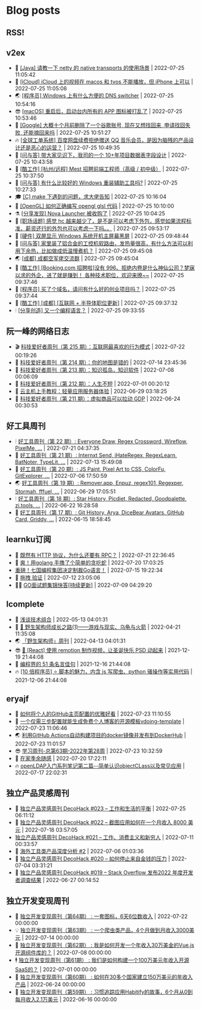 # Blog posts
## RSS!



## v2ex

<!-- v2ex:START  -->
- 🫶 [[Java] 请教一下 netty 的 native transports 的使用场景](https://www.v2ex.com/t/868633#reply0) | 2022-07-25 11:05:42 
- 🧰 [[iCloud] iCloud 上的视频在 macos 和 tvos 不能播放，但 iPhone 上可以](https://www.v2ex.com/t/868632#reply0) | 2022-07-25 11:05:08 
- 🌏 [[程序员] Windows 上有什么方便的 DNS switcher](https://www.v2ex.com/t/868631#reply0) | 2022-07-25 10:54:16 
- 😎 [[macOS] 重启后，启动台内所有的 APP 图标被打乱了](https://www.v2ex.com/t/868630#reply1) | 2022-07-25 10:53:46 
- 💂 [[Google] 大概十个月前删除了一个谷歌账号, 现在又想找回来, 申请找回失败, 还能摘回来吗](https://www.v2ex.com/t/868629#reply2) | 2022-07-25 10:51:27 
- 🔥 [[全球工单系统] 百度网盘续费拒绝赠送 QQ 音乐会员，是因为脑残的产品设计还是恶心的运营？](https://www.v2ex.com/t/868628#reply2) | 2022-07-25 10:49:35 
- 🦅 [[问与答] 带大家见识下，我司的一个 10+年项目数据表字段设计](https://www.v2ex.com/t/868627#reply3) | 2022-07-25 10:43:58 
- 🙉 [[酷工作] [杭州/远程] Mest 招聘前端工程师（高级 / 初中级）](https://www.v2ex.com/t/868625#reply1) | 2022-07-25 10:37:50 
- 💫 [[问与答] 有什么比较好的 Windows 重装辅助工具吗?](https://www.v2ex.com/t/868623#reply1) | 2022-07-25 10:27:33 
- 🎓 [[C] make 下遇到的问题，求大佬告知](https://www.v2ex.com/t/868622#reply11) | 2022-07-25 10:16:04 
- 🗽 [[OpenGL] 如何正确编写 opengl glsl 代码](https://www.v2ex.com/t/868621#reply0) | 2022-07-25 10:10:00 
- ⚗️ [[分享发现] Nova Launcher 被收购了](https://www.v2ex.com/t/868619#reply1) | 2022-07-25 10:04:25 
- 🦍 [[职场话题] 感觉 hc 越来越少了，是不是可以考虑下外包，感觉如果流程标准，薪资还行的外包也可以考虑一下吗。。](https://www.v2ex.com/t/868617#reply9) | 2022-07-25 09:53:17 
- 🤩 [[硬件] 双屏显示 Windows 系统开机主屏幕黑屏](https://www.v2ex.com/t/868616#reply3) | 2022-07-25 09:48:44 
- 🙉 [[问与答] 家里装了铝合金的工控机软路由，发热量很高，有什么方法可以利用下余热，比如做成低温慢煮机？](https://www.v2ex.com/t/868615#reply2) | 2022-07-25 09:45:08 
- 🌏 [[成都] 成都空军佬交流群](https://www.v2ex.com/t/868614#reply0) | 2022-07-25 09:45:04 
- 🐘 [[酷工作] [Booking.com 招聘啦]没有 996、拒绝内卷是什么神仙公司？梦寐以求的外企，进了就是赚到！ 各种技术职位，欢迎来撩~~](https://www.v2ex.com/t/868613#reply0) | 2022-07-25 09:37:46 
- 🧰 [[程序员] 买了个域名，请问有什么好的创业项目吗？](https://www.v2ex.com/t/868612#reply16) | 2022-07-25 09:37:44 
- 💃 [[酷工作] [成都] [互联网 + 半导体职位更新]](https://www.v2ex.com/t/868611#reply0) | 2022-07-25 09:37:32 
- 🕯 [[分享创造] 又一个编程语言？](https://www.v2ex.com/t/868609#reply0) | 2022-07-25 09:33:55 <!-- v2ex:END -->

## 阮一峰的网络日志

<!-- ruanyf:START -->
- 🎬 [科技爱好者周刊（第 215 期）：互联网最喜欢的行为模式](http://www.ruanyifeng.com/blog/2022/07/weekly-issue-215.html) | 2022-07-22 00:19:26 
- 💄 [科技爱好者周刊（第 214 期）：你的地图是错的](http://www.ruanyifeng.com/blog/2022/07/weekly-issue-214.html) | 2022-07-14 23:45:36 
- 🐎 [科技爱好者周刊（第 213 期）：知识孤岛，知识软件](http://www.ruanyifeng.com/blog/2022/07/weekly-issue-213.html) | 2022-07-08 00:06:09 
- 🤔 [科技爱好者周刊（第 212 期）：人生不短](http://www.ruanyifeng.com/blog/2022/07/weekly-issue-212.html) | 2022-07-01 00:20:12 
- 🧠 [云主机上手教程：轻量应用服务器体验](http://www.ruanyifeng.com/blog/2022/06/cloud-server-getting-started-tutorial.html) | 2022-06-29 03:18:25 
- 🎃 [科技爱好者周刊（第 211 期）：虚拟商品可以拉动 GDP](http://www.ruanyifeng.com/blog/2022/06/weekly-issue-211.html) | 2022-06-24 00:30:53 <!-- ruanyf:END -->

## 好工具周刊

<!-- bestxtools:START -->
- 🕯 [好工具周刊（第 22 期）: Everyone Draw, Regex Cross­word, Wireflow, PixelMe, ...](https://discuss-cn.bestxtools.com/d/60/1) | 2022-07-21 04:37:35 
- 🦩 [好工具周刊（第 21 期）: Internxt Send, iHateRegex, RegexLearn, BatNoter, TypeLit, ...](https://discuss-cn.bestxtools.com/d/58/1) | 2022-07-13 15:49:08 
- 🦄 [好工具周刊（第 20 期）: JS Paint, Pixel Art to CSS, ColorFu, GitExplorer, ...](https://discuss-cn.bestxtools.com/d/57/1) | 2022-07-06 17:50:59 
- 🌏 [好工具周刊（第 19 期）: Remover.app, Enpuz, regex101, Regexper, Stormah, fffuel, ...](https://discuss-cn.bestxtools.com/d/56/1) | 2022-06-29 17:05:51 
- 🕯 [好工具周刊（第 18 期）: Star History, Picdiet, Redacted, Goodpalette, zi.tools, ...](https://discuss-cn.bestxtools.com/d/47/1) | 2022-06-22 16:28:58 
- 📝 [好工具周刊（第 17 期）: Git History, Arya, DiceBear Avatars, GitHub Card, Griddy, ...](https://discuss-cn.bestxtools.com/d/43/1) | 2022-06-15 18:58:45 <!-- bestxtools:END -->


## learnku订阅

<!-- learnku:START -->
- 🦅 [既然有 HTTP 协议，为什么还要有 RPC？](https://learnku.com/laravel/t/69972) | 2022-07-21 22:36:45 
- 🦅 [爽！用golang 手撸了个简单的贪吃蛇](https://learnku.com/articles/69912) | 2022-07-20 17:03:25 
-  [重磅！七国编程集团决定制裁Go语言！](https://learnku.com/articles/69766) | 2022-07-15 19:22:34 
- 🌈 [拖拽 验证](https://learnku.com/articles/69652) | 2022-07-12 23:05:06 
- 🧑‍🏫 [GO面试题集锦快答[持续更新]](https://learnku.com/articles/69250) | 2022-07-09 04:29:20 <!-- learnku:END -->



## lcomplete

<!-- lcomplete:START -->
- 🫶 [浅谈技术组合](http://codelc.com/post/essay/%E6%B5%85%E8%B0%88%E6%8A%80%E6%9C%AF%E7%BB%84%E5%90%88/) | 2022-05-13 04:01:31 
- 🧰 [🐒 野生架构师成长之路&lpar;1&rpar;——游戏与现实、乌龟与火箭](http://codelc.com/post/growup/s01/) | 2022-04-21 11:35:08 
- 🌏 [「野生架构师」周刊](http://codelc.com/post/essay/%E9%87%8E%E7%94%9F%E6%9E%B6%E6%9E%84%E5%B8%88%E5%91%A8%E5%88%8A%E4%BB%8B%E7%BB%8D/) | 2022-04-13 04:01:31 
- 😎 [🎄 [React] 使用 remotion 制作视频，让圣诞快乐 PSD 动起来](http://codelc.com/post/dev/js/remotion/) | 2021-12-19 21:44:08 
- 💂 [编程界的 51 条名言佳句](http://codelc.com/post/dev/thinking/quotes/) | 2021-12-16 21:44:08 
- 🔥 [[10 倍程序员] ⭐ 脚本的魅力，内含 js 写爬虫、python 骚操作等实用代码](http://codelc.com/post/dev/10x/script/) | 2021-12-06 21:44:08 <!-- lcomplete:END -->

## eryajf

<!-- eryajf:START -->
- 🫶 [如何将个人的GitHub主页配置的优雅好看](https://wiki.eryajf.net/pages/d195b4/) | 2022-07-23 11:10:55 
- 🧰 [一个仅需三步配置就能生成免费个人博客的开源模板vdoing-template](https://wiki.eryajf.net/pages/48e307/) | 2022-07-23 11:06:46 
- 🌏 [利用GitHub Actions自动构建项目的docker镜像并发布到DockerHub](https://wiki.eryajf.net/pages/5baf0a/) | 2022-07-23 11:01:57 
- 😎 [学习周刊-总第63期-2022年第28周](https://wiki.eryajf.net/pages/d2ea2c/) | 2022-07-23 10:32:59 
- 💂 [在家季余随感](https://wiki.eryajf.net/pages/e36842/) | 2022-07-20 17:22:11 
- 🔥 [openLDAP入门系列笔记第二篇--简单认识objectCLass以及常见应用](https://wiki.eryajf.net/pages/ea10fa/) | 2022-07-17 22:02:31 <!-- eryajf:END -->



## 独立产品灵感周刊

<!-- DecoHack:START -->
- 🦣 [独立产品灵感周刊 DecoHack #023 – 工作和生活的平衡](https://www.decohack.com/Post/802) | 2022-07-25 06:11:12 
- 🤡 [独立产品灵感周刊 DecoHack #022 – 截图应用如何在一个月收入 8000 美元](https://www.decohack.com/Post/774) | 2022-07-18 03:57:05 
-  [独立产品灵感周刊 DecoHack #021 – 工作、消费主义和新穷人](https://www.decohack.com/Post/753) | 2022-07-11 00:33:57 
- 🐲 [海外工具类产品深度分析 #2](https://www.decohack.com/Post/746) | 2022-07-06 01:03:36 
- 🦅 [独立产品灵感周刊 DecoHack #020 – 如何停止来自金钱的压力](https://www.decohack.com/Post/728) | 2022-07-04 03:31:21 
- 🧰 [独立产品灵感周刊 DecoHack #019 – Stack Overflow 发布2022 年度开发者调查结果](https://www.decohack.com/Post/699) | 2022-06-27 00:14:52 <!-- DecoHack:END -->

## 独立开发变现周刊

<!-- easyindie:START -->
- 💂 [独立开发变现周刊（第64期） : 一套图标，6天6位数收入](https://www.ezindie.com/weekly/issue-64) | 2022-07-22 00:00:00 
- 💡 [独立开发变现周刊（第63期） : 一个爬虫类产品，4个月做到月收入3000美元](https://www.ezindie.com/weekly/issue-63) | 2022-07-14 00:00:00 
- 🌋 [独立开发变现周刊（第62期） : 我是如何开发一个年收入30万美金的Vue.js开源组件库的？](https://www.ezindie.com/weekly/issue-62) | 2022-07-08 00:00:00 
- 🕴 [独立开发变现周刊（第61期） : 我们是如何构建一个100万美元年收入开源SaaS的？](https://www.ezindie.com/weekly/issue-61) | 2022-07-01 00:00:00 
- 🎊 [独立开发变现周刊（第60期） : 如何在30多个国家建立150万美元的年收入产品](https://www.ezindie.com/weekly/issue-60) | 2022-06-24 00:00:00 
- 🤔 [独立开发变现周刊（第59期） : 习惯追踪应用Habitify的故事，6个月从0到每月收入2.1万美元](https://www.ezindie.com/weekly/issue-59) | 2022-06-16 00:00:00 <!-- easyindie:END -->



